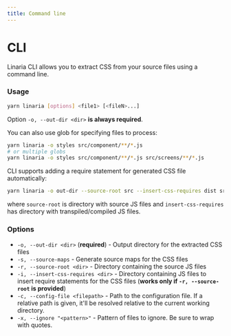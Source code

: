 ```yaml
---
title: Command line
---
```


# CLI

Linaria CLI allows you to extract CSS from your source files using a command line.

### Usage

```bash
yarn linaria [options] <file1> [<fileN>...]
```

Option `-o, --out-dir <dir>` __is always required__.

You can also use glob for specifying files to process:

```bash
yarn linaria -o styles src/component/**/*.js
# or multiple globs
yarn linaria -o styles src/component/**/*.js src/screens/**/*.js
```

CLI supports adding a require statement for generated CSS file automatically:

```bash
yarn linaria -o out-dir --source-root src --insert-css-requires dist src/**/*.js
```

where `source-root` is directory with source JS files and `insert-css-requires` has directory with transpiled/compiled JS files.

### Options

* `-o, --out-dir <dir>` (__required__) - Output directory for the extracted CSS files
* `-s, --source-maps` - Generate source maps for the CSS files
* `-r, --source-root <dir>` - Directory containing the source JS files
* `-i, --insert-css-requires <dir>` - Directory containing JS files to insert require statements for the CSS files (__works only if `-r, --source-root` is provided__)
* `-c, --config-file <filepath>` - Path to the configuration file. If a relative path is given, it'll be resolved relative to the current working directory.
* `-x, --ignore "<pattern>"` - Pattern of files to ignore. Be sure to wrap with quotes.
 
